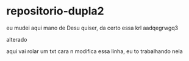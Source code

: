 # repositorio-dupla2
eu mudei aqui mano
de Desu quiser, da certo essa krl
aadqegrwgq3

alterado

aqui vai rolar um txt
cara n modifica essa linha, eu to trabalhando nela